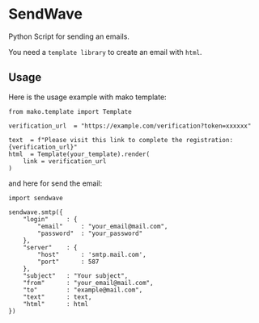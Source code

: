 # SendWave

Python Script for sending an emails.

You need a `template library` to create an email with `html`.

## Usage

Here is the usage example with mako template:

    from mako.template import Template

    verification_url  = "https://example.com/verification?token=xxxxxx"

    text  = f"Please visit this link to complete the registration: {verification_url}"
    html  = Template(your_template).render(
        link = verification_url
    )

and here for send the email:

    import sendwave

    sendwave.smtp({
        "login"     : {
            "email"     : "your_email@mail.com",
            "password"  : "your_password"
        },
        "server"    : {
            "host"      : 'smtp.mail.com',
            "port"      : 587
        },
        "subject"   : "Your subject",
        "from"      : "your_email@mail.com",
        "to"        : "example@mail.com",
        "text"      : text,
        "html"      : html
    })
